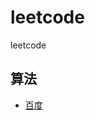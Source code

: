 <!--
 * @Author: your name
 * @Date: 2020-03-15 22:36:11
 * @LastEditTime: 2020-03-15 22:37:27
 * @LastEditors: Please set LastEditors
 * @Description: In User Settings Edit
 * @FilePath: /leetcode/README.md
 -->
# leetcode
leetcode

## 算法
+ [百度](http://www.baidu.com)